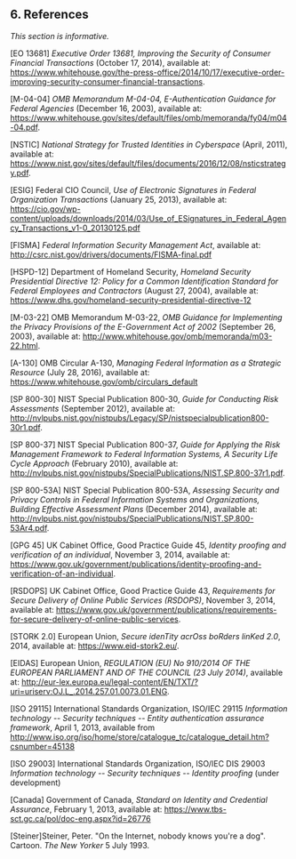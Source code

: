 <a name="references"></a>

<div class="breaker"></div>

## 6. References

*This section is informative.*

<a name="EO13681"></a>[EO 13681] *Executive Order 13681, Improving the Security of Consumer Financial Transactions* (October 17, 2014), available at: <https://www.whitehouse.gov/the-press-office/2014/10/17/executive-order-improving-security-consumer-financial-transactions>.

<a name="M-04-04"></a>[M-04-04] *OMB Memorandum M-04-04, E-Authentication Guidance for Federal Agencies* (December 16, 2003), available at: <https://www.whitehouse.gov/sites/default/files/omb/memoranda/fy04/m04-04.pdf>.

<a name="theNSTIC"></a>[NSTIC] *National Strategy for Trusted Identities in Cyberspace* (April, 2011), available at: <https://www.nist.gov/sites/default/files/documents/2016/12/08/nsticstrategy.pdf>.

<a name="ESIG"></a>[ESIG] Federal CIO Council, *Use of
Electronic Signatures in Federal Organization Transactions* (January 25, 2013),
available at: <https://cio.gov/wp-content/uploads/downloads/2014/03/Use_of_ESignatures_in_Federal_Agency_Transactions_v1-0_20130125.pdf>

<a name="FISMA"></a>[FISMA] *Federal Information
Security Management Act*, available at: <http://csrc.nist.gov/drivers/documents/FISMA-final.pdf>

<a name="HSPD-12"></a>[HSPD-12] Department of Homeland Security, *Homeland Security Presidential Directive 12: Policy for a Common Identification Standard for Federal Employees and Contractors* (August 27, 2004), available at: <https://www.dhs.gov/homeland-security-presidential-directive-12>

<a name="M-03-22"></a>[M-03-22] OMB Memorandum M-03-22, *OMB Guidance for Implementing
the Privacy Provisions of the E-Government Act of 2002* (September 26,
2003), available at: <http://www.whitehouse.gov/omb/memoranda/m03-22.html>.

<a name="A-130"></a>[A-130] OMB Circular A-130, *Managing Federal Information as a Strategic Resource* (July 28, 2016), available at: <https://www.whitehouse.gov/omb/circulars_default>

<a name="SP800-30"></a>[SP 800-30] NIST Special Publication 800-30, *Guide for Conducting
Risk Assessments* (September 2012), available at: <http://nvlpubs.nist.gov/nistpubs/Legacy/SP/nistspecialpublication800-30r1.pdf>.

<a name="SP800-37"></a>[SP 800-37] NIST Special Publication 800-37, *Guide for Applying the Risk Management Framework to Federal Information Systems, A Security Life Cycle Approach* (February 2010), available at: <http://nvlpubs.nist.gov/nistpubs/SpecialPublications/NIST.SP.800-37r1.pdf>.

<a name="SP800-53A"></a>[SP 800-53A] NIST Special Publication 800-53A, *Assessing Security and Privacy Controls in Federal Information Systems and Organizations, Building Effective Assessment Plans* (December 2014), available at: <http://nvlpubs.nist.gov/nistpubs/SpecialPublications/NIST.SP.800-53Ar4.pdf>.

<a name="GPG45"></a>[GPG 45] UK Cabinet Office, Good Practice Guide 45, *Identity proofing and verification of an individual*, November 3, 2014, available at: <https://www.gov.uk/government/publications/identity-proofing-and-verification-of-an-individual>.

<a name="RSDOPS"></a>[RSDOPS] UK Cabinet Office, Good Practice Guide 43, *Requirements for Secure Delivery of Online Public Services (RSDOPS)*, November 3, 2014, available at: <https://www.gov.uk/government/publications/requirements-for-secure-delivery-of-online-public-services>.

<a name="STORK2.0"></a>[STORK 2.0] European Union, *Secure idenTity acrOss boRders linKed 2.0*, 2014, available at: <https://www.eid-stork2.eu/>.

<a name="EIDAS"></a>[EIDAS] European Union, *REGULATION (EU) No 910/2014 OF THE EUROPEAN PARLIAMENT AND OF THE COUNCIL (23 July 2014)*, available at: <http://eur-lex.europa.eu/legal-content/EN/TXT/?uri=uriserv:OJ.L_.2014.257.01.0073.01.ENG>.

<a name="ISO29115"></a>[ISO 29115] International Standards Organization, ISO/IEC 29115 *Information technology -- Security techniques -- Entity authentication assurance framework*, April 1, 2013, available from <http://www.iso.org/iso/home/store/catalogue_tc/catalogue_detail.htm?csnumber=45138>

<a name="ISO29003"></a>[ISO 29003] International Standards Organization, ISO/IEC DIS 29003 *Information technology -- Security techniques -- Identity proofing* (under development)

<a name="Canada"></a>[Canada] Government of Canada, *Standard on Identity and Credential Assurance*, February 1, 2013, available at: <https://www.tbs-sct.gc.ca/pol/doc-eng.aspx?id=26776>

<a name="steiner"></a>[Steiner]Steiner, Peter. "On the Internet, nobody knows you're a dog". Cartoon. *The New Yorker* 5 July 1993.
